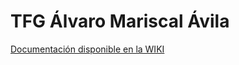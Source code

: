 # TFG Álvaro Mariscal Ávila

[Documentación disponible en la WIKI](https://github.com/jmvega/tfg-amariscal/wiki/I:-Instalaci%C3%B3n-del-entorno)
